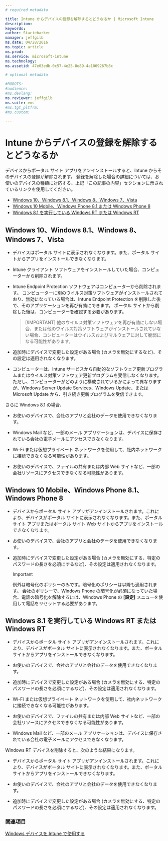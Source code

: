 ```yaml
---
# required metadata

title: Intune からデバイスの登録を解除するとどうなるか | Microsoft Intune
description:
keywords:
author: Staciebarker
manager: jeffgilb
ms.date: 04/28/2016
ms.topic: article
ms.prod:
ms.service: microsoft-intune
ms.technology:
ms.assetid: 47e03edb-0c57-4e25-8e89-4a1069267b8c

# optional metadata

#ROBOTS:
#audience:
#ms.devlang:
ms.reviewer: jeffgilb
ms.suite: ems
#ms.tgt_pltfrm:
#ms.custom:

---
```



# Intune からデバイスの登録を解除するとどうなるか

デバイスからポータル サイト アプリをアンインストールすると、Intune からそのデバイスの登録が解除されます。 登録を解除した場合の詳細については、お使いのデバイスの種類に対応する、上記「この記事の内容」セクションに示されているリンクを使用してください。

- [Windows 10、Windows 8.1、Windows 8、Windows 7、Vista](#windows-10-mobile--8-1,-windows-8,-windows-7,-vista)
- [Windows 10 Mobile、Windows Phone 8.1 または Windows Phone 8](#windows-10--windows-8-1-or-windows-phone-8)
- [Windows 8.1 を実行している Windows RT または Windows RT](#windows-rt-running-windows-8-1-or-windows-rt)


## Windows 10、Windows 8.1、Windows 8、Windows 7、Vista

-   デバイスはポータル サイトに表示されなくなります。また、ポータル サイトからアプリをインストールできなくなります。

-   Intune クライアント ソフトウェアをインストールしていた場合、コンピューターから削除されます。

-   Intune Endpoint Protection ソフトウェアはコンピューターから削除されます。 コンピューターに別のウイルス対策ソフトウェアがインストールされており、無効になっている場合は、Intune Endpoint Protection を削除した後で、そのアプリケーションを再び有効にできます。 ポータル サイトから削除した後は、コンピューターを確認する必要があります。

    > [!IMPORTANT] 他のウイルス対策ソフトウェアを再び有効にしない場合、または他のウイルス対策ソフトウェアがインストールされていない場合、コンピューターはウイルスおよびマルウェアに対して脆弱になる可能性があります。

-   追加時にデバイスで変更した設定がある場合 (カメラを無効にするなど)、その設定は適用されなくなります。

-   コンピューターは、Intune サービスから自動的なソフトウェア更新プログラムまたはウイルス対策ソフトウェア更新プログラムを受信しなくなります。 ただし、コンピューターがどのように構成されているかによって異なりますが、Windows Server Update Services、Windows Update、または Microsoft Update から、引き続き更新プログラムを受信できます。

さらに Windows 8.1 の場合、

-   お使いのデバイスで、会社のアプリと会社のデータを使用できなくなります。

-   Windows Mail など、一部のメール アプリケーションは、デバイスに保存されている会社の電子メールにアクセスできなくなります。

-   Wi-Fi または仮想プライベート ネットワークを使用して、社内ネットワークに接続できなくなる可能性があります。

-   お使いのデバイスで、ファイルの共有または内部 Web サイトなど、一部の会社リソースにアクセスできなくなる可能性があります。

## Windows 10 Mobile、Windows Phone 8.1、Windows Phone 8

-   デバイスからポータル サイト アプリがアンインストールされます。これにより、デバイスがポータル サイトに表示されなくなります。また、ポータル サイト アプリまたはポータル サイト Web サイトからアプリをインストールできなくなります。

-   お使いのデバイスで、会社のアプリと会社のデータを使用できなくなります。

-   追加時にデバイスで変更した設定がある場合 (カメラを無効にする、特定のパスワードの長さを必須にするなど)、その設定は適用されなくなります。

    > [!IMPORTANT]
    > 例外は暗号化のポリシーのみです。暗号化のポリシーは以降も適用されます。 会社のポリシーで、Windows Phone の暗号化が必須になっていた場合、電話の暗号化を解除するには、Windows Phone の **[設定]** メニューを使用して電話をリセットする必要があります。

## Windows 8.1 を実行している Windows RT または Windows RT

-   デバイスからポータル サイト アプリがアンインストールされます。これにより、デバイスがポータル サイトに表示されなくなります。また、ポータル サイトからアプリをインストールできなくなります。

-   お使いのデバイスで、会社のアプリと会社のデータを使用できなくなります。

-   追加時にデバイスで変更した設定がある場合 (カメラを無効にする、特定のパスワードの長さを必須にするなど)、その設定は適用されなくなります。

-   Wi-Fi または仮想プライベート ネットワークを使用して、社内ネットワークに接続できなくなる可能性があります。

-   お使いのデバイスで、ファイルの共有または内部 Web サイトなど、一部の会社リソースにアクセスできなくなる可能性があります。

-   Windows Mail など、一部のメール アプリケーションは、デバイスに保存されている会社の電子メールにアクセスできなくなります。

Windows RT デバイスを削除すると、次のような結果になります。

-   デバイスからポータル サイト アプリがアンインストールされます。これにより、デバイスがポータル サイトに表示されなくなります。また、ポータル サイトからアプリをインストールできなくなります。

-   お使いのデバイスで、会社のアプリと会社のデータを使用できなくなります。

-   追加時にデバイスで変更した設定がある場合 (カメラを無効にする、特定のパスワードの長さを必須にするなど)、その設定は適用されなくなります。


### 関連項目
[Windows デバイスを Intune で使用する](using-your-windows-device-with-intune.md)

<!--HONumber=May16_HO3-->


